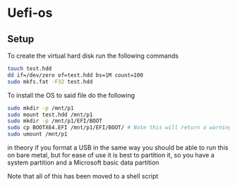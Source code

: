 # Uefi-os

## Setup

To create the virtual hard disk run the following commands
```sh
touch test.hdd
dd if=/dev/zero of=test.hdd bs=1M count=100
sudo mkfs.fat -F32 test.hdd 
```

To install the OS to said file do the following
```sh
sudo mkdir -p /mnt/p1
sudo mount test.hdd /mnt/p1
sudo mkdir -p /mnt/p1/EFI/BOOT
sudo cp BOOTX64.EFI /mnt/p1/EFI/BOOT/ # Note this will return a warning ignore it
sudo umount /mnt/p1
```

in theory if you format a USB in the same way you should be able to run this on bare metal, but for ease of use it is best to partition it, so you have a system partition and a Microsoft basic data partition

Note that all of this has been moved to a shell script

